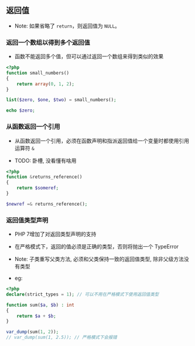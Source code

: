 ## 返回值
* Note: 如果省略了 `return`，则返回值为 `NULL`。


### 返回一个数组以得到多个返回值
* 函数不能返回多个值，但可以通过返回一个数组来得到类似的效果
```php
<?php
function small_numbers() 
{
    return array(0, 1, 2);
}

list($zero, $one, $two) = small_numbers();

echo $zero;
```


### 从函数返回一个引用
* 从函数返回一个引用，必须在函数声明和指派返回值给一个变量时都使用引用运算符 `&`

* TODO: 卧槽, 没看懂有啥用

```php
<?php
function &returns_reference()
{
    return $someref;
}

$newref =& returns_reference();
```


### 返回值类型声明
* PHP 7增加了对返回类型声明的支持

* 在严格模式下，返回的值必须是正确的类型，否则将抛出一个 TypeError

* Note: 子类重写父类方法, 必须和父类保持一致的返回值类型, 除非父级方法没有类型

* eg:
```php
<?php
declare(strict_types = 1); // 可以不用在严格模式下使用返回值类型

function sum($a, $b) : int
{
    return $a + $b;
}

var_dump(sum(1, 2));
// var_dump(sum(1, 2.5)); // 严格模式下会报错
```
